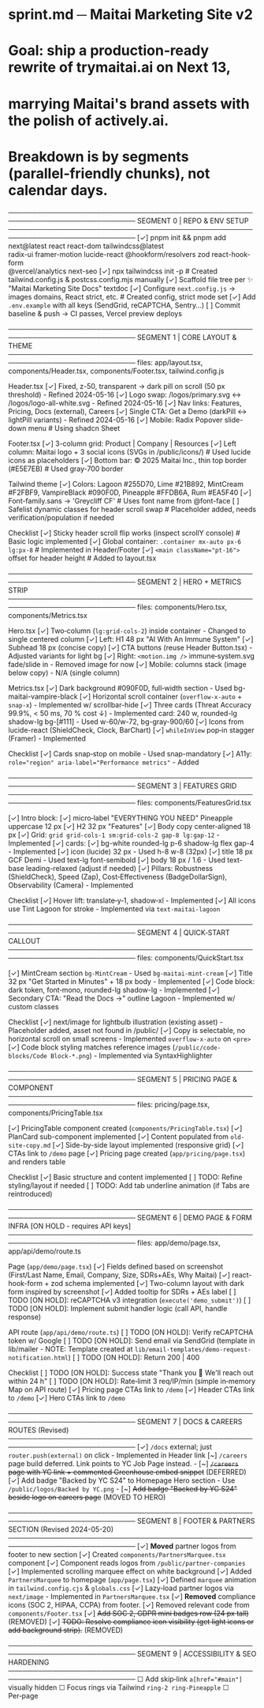 # sprint.md ─ Maitai Marketing Site v2
# Goal: ship a production‑ready rewrite of trymaitai.ai on Next 13,
#       marrying Maitai's brand assets with the polish of actively.ai.
# Breakdown is by **segments** (parallel‑friendly chunks), not calendar days.

────────────────────────────────────────────────────────────────────────────
SEGMENT 0  | REPO & ENV SETUP
────────────────────────────────────────────────────────────────────────────
[✓] pnpm init && pnpm add next@latest react react-dom tailwindcss@latest \
  radix-ui framer-motion lucide-react @hookform/resolvers zod react-hook-form \
  @vercel/analytics next-seo
[✓] npx tailwindcss init -p   # Created tailwind.config.js & postcss.config.mjs manually
[✓] Scaffold file tree per ✨ "Maitai Marketing Site Docs" textdoc
[✓] Configure `next.config.js` → images domains, React strict, etc. # Created config, strict mode set
[✓] Add `.env.example` with all keys (SendGrid, reCAPTCHA, Sentry…)
[ ] Commit baseline & push → CI passes, Vercel preview deploys

────────────────────────────────────────────────────────────────────────────
SEGMENT 1  | CORE LAYOUT & THEME
────────────────────────────────────────────────────────────────────────────
files: app/layout.tsx, components/Header.tsx, components/Footer.tsx, tailwind.config.js

Header.tsx
  [✓] Fixed, z-50, transparent → dark pill on scroll (50 px threshold) - Refined 2024-05-16
  [✓] Logo swap: /logos/primary.svg ↔ /logos/logo-all-white.svg - Refined 2024-05-16
  [✓] Nav links: Features, Pricing, Docs (external), Careers
  [✓] Single CTA: Get a Demo (darkPill ↔ lightPill variants) - Refined 2024-05-16
  [✓] Mobile: Radix Popover slide-down menu # Using shadcn Sheet

Footer.tsx
  [✓] 3-column grid: Product | Company | Resources
  [✓] Left column: Maitai logo + 3 social icons (SVGs in /public/icons/) # Used lucide icons as placeholders
  [✓] Bottom bar: © 2025 Maitai Inc., thin top border (#E5E7EB) # Used gray-700 border

Tailwind theme
  [✓] Colors: Lagoon #255D70, Lime #21B892, MintCream #F2FBF9,
            VampireBlack #090F0D, Pineapple #FFDB6A, Rum #EA5F40
  [✓] Font-family.sans → 'Greycliff CF' # Uses font name from @font-face
  [ ] Safelist dynamic classes for header scroll swap # Placeholder added, needs verification/population if needed

Checklist
[✓] Sticky header scroll flip works (inspect scrollY console) # Basic logic implemented
[✓] Global container: `.container mx-auto px-6 lg:px-8` # Implemented in Header/Footer
[✓] `<main className="pt-16">` offset for header height # Added to layout.tsx

────────────────────────────────────────────────────────────────────────────
SEGMENT 2  | HERO + METRICS STRIP
────────────────────────────────────────────────────────────────────────────
files: components/Hero.tsx, components/Metrics.tsx

Hero.tsx
  [✓] Two‑column (`lg:grid-cols-2`) inside container - Changed to single centered column
  [✓] Left: H1 48 px "AI With An Immune System"
  [✓] Subhead 18 px (concise copy)
  [✓] CTA buttons (reuse Header Button.tsx) - Adjusted variants for light bg
  [✓] Right: `<motion.img />` immune‑system.svg fade/slide in - Removed image for now
  [✓] Mobile: columns stack (image below copy) - N/A (single column)

Metrics.tsx
  [✓] Dark background #090F0D, full‑width section - Used bg-maitai-vampire-black
  [✓] Horizontal scroll container (`overflow-x-auto` + `snap-x`) - Implemented w/ scrollbar-hide
  [✓] Three cards (Threat Accuracy 99.9%, < 50 ms, 70 % cost ↓) - Implemented
        card: 240 w, rounded-lg shadow-lg bg-[#111] - Used w-60/w-72, bg-gray-900/60
  [✓] Icons from lucide-react (ShieldCheck, Clock, BarChart)
  [✓] `whileInView` pop‑in stagger (Framer) - Implemented

Checklist
[✓] Cards snap‑stop on mobile - Used snap-mandatory
[✓] A11y: `role="region" aria-label="Performance metrics"` - Added

────────────────────────────────────────────────────────────────────────────
SEGMENT 3  | FEATURES GRID
────────────────────────────────────────────────────────────────────────────
files: components/FeaturesGrid.tsx

[✓] Intro block:
      [✓] micro‑label "EVERYTHING YOU NEED" Pineapple uppercase 12 px
      [✓] H2 32 px "Features"
      [✓] Body copy center‑aligned 18 px
[✓] Grid: `grid grid-cols-1 sm:grid-cols-2 gap-8 lg:gap-12` - Implemented
[✓] cards:
    [✓] bg-white rounded-lg p-6 shadow-lg flex gap-4 - Implemented
    [✓] icon (lucide) 32 px - Used h-8 w-8 (32px)
    [✓] title 18 px GCF Demi - Used text-lg font-semibold
    [✓] body 18 px / 1.6 - Used text-base leading-relaxed (adjust if needed)
[✓] Pillars: Robustness (ShieldCheck), Speed (Zap), Cost‑Effectiveness (BadgeDollarSign),
           Observability (Camera) - Implemented

Checklist
[✓] Hover lift: translate‑y‑1, shadow‑xl - Implemented
[✓] All icons use Tint Lagoon for stroke - Implemented via `text-maitai-lagoon`

────────────────────────────────────────────────────────────────────────────
SEGMENT 4  | QUICK‑START CALLOUT
────────────────────────────────────────────────────────────────────────────
files: components/QuickStart.tsx

[✓] MintCream section `bg-MintCream` - Used `bg-maitai-mint-cream`
[✓] Title 32 px "Get Started in Minutes" + 18 px body - Implemented
[✓] Code block: dark token, font‑mono, rounded-lg shadow-lg - Implemented
[✓] Secondary CTA: "Read the Docs →" outline Lagoon - Implemented w/ custom classes

Checklist
[✓] next/image for lightbulb illustration (existing asset) - Placeholder added, asset not found in /public/
[✓] Copy is selectable, no horizontal scroll on small screens - Implemented `overflow-x-auto` on `<pre>`
[✓] Code block styling matches reference images (`/public/code-blocks/Code Block-*.png`) - Implemented via SyntaxHighlighter

────────────────────────────────────────────────────────────────────────────
SEGMENT 5  | PRICING PAGE & COMPONENT
────────────────────────────────────────────────────────────────────────────
files: pricing/page.tsx, components/PricingTable.tsx

[✓] PricingTable component created (`components/PricingTable.tsx`)
[✓] PlanCard sub-component implemented
[✓] Content populated from `old-site-copy.md`
[✓] Side-by-side layout implemented (responsive grid)
[✓] CTAs link to `/demo` page
[✓] Pricing page created (`app/pricing/page.tsx`) and renders table

Checklist
[✓] Basic structure and content implemented
[ ] TODO: Refine styling/layout if needed
[ ] TODO: Add tab underline animation (if Tabs are reintroduced)

────────────────────────────────────────────────────────────────────────────
SEGMENT 6  | DEMO PAGE & FORM INFRA [ON HOLD - requires API keys]
────────────────────────────────────────────────────────────────────────────
files: app/demo/page.tsx, app/api/demo/route.ts

Page (`app/demo/page.tsx`)
  [✓] Fields defined based on screenshot (First/Last Name, Email, Company, Size, SDRs+AEs, Why Maitai)
  [✓] react-hook-form + zod schema implemented
  [✓] Two-column layout with dark form inspired by screenshot
  [✓] Added tooltip for SDRs + AEs label
  [ ] TODO [ON HOLD]: reCAPTCHA v3 integration (`execute('demo_submit')`)
  [ ] TODO [ON HOLD]: Implement submit handler logic (call API, handle response)

API route (`app/api/demo/route.ts`)
  [ ] TODO [ON HOLD]: Verify reCAPTCHA token w/ Google
  [ ] TODO [ON HOLD]: Send email via SendGrid (template in lib/mailer - NOTE: Template created at `lib/email-templates/demo-request-notification.html`)
  [ ] TODO [ON HOLD]: Return 200 | 400

Checklist
  [ ] TODO [ON HOLD]: Success state "Thank you 🎉 We'll reach out within 24 h"
  [ ] TODO [ON HOLD]: Rate‑limit 3 req/IP/min (simple in‑memory Map on API route)
  [✓] Pricing page CTAs link to `/demo`
  [✓] Header CTAs link to `/demo`
  [✓] Hero CTAs link to `/demo`

────────────────────────────────────────────────────────────────────────────
SEGMENT 7  | DOCS & CAREERS ROUTES (Revised)
────────────────────────────────────────────────────────────────────────────
[✓] `/docs` external; just `router.push(external)` on click - Implemented in Header link
[~] `/careers` page build deferred. Link points to YC Job Page instead.
    - [~] ~~`/careers` page with YC link + commented Greenhouse embed snippet~~ (DEFERRED)
[✓] Add badge "Backed by YC S24" to Homepage Hero section - Use `/public/logos/Backed by YC.png`
    - [~] ~~Add badge "Backed by YC S24" beside logo on careers page~~ (MOVED TO HERO)

────────────────────────────────────────────────────────────────────────────
SEGMENT 8  | FOOTER & PARTNERS SECTION (Revised 2024-05-20)
────────────────────────────────────────────────────────────────────────────
[✓] **Moved** partner logos from footer to new section
    [✓] Created `components/PartnersMarquee.tsx` component
    [✓] Component reads logos from `/public/partner-companies`
    [✓] Implemented scrolling marquee effect on white background
    [✓] Added `PartnersMarquee` to homepage (`app/page.tsx`)
    [✓] Defined `marquee` animation in `tailwind.config.cjs` & `globals.css`
[✓] Lazy‑load partner logos via `next/image` - Implemented in `PartnersMarquee.tsx`
[✓] **Removed** compliance icons (SOC 2, HIPAA, CCPA) from footer.
    [✓] Removed relevant code from `components/Footer.tsx`
    [✓] ~~Add SOC 2, GDPR mini badges row (24 px tall)~~ (REMOVED)
    [✓] ~~TODO: Resolve compliance icon visibility (get light icons or add background strip).~~ (REMOVED)

────────────────────────────────────────────────────────────────────────────
SEGMENT 9  | ACCESSIBILITY & SEO HARDENING
────────────────────────────────────────────────────────────────────────────
☐ Add skip‑link `a[href="#main"]` visually hidden
☐ Focus rings via Tailwind `ring-2 ring-Pineapple`
☐ Per‑page <title>/<meta description> with next-seo
☐ JSON‑LD Product schema in `next-seo.config.mjs`

────────────────────────────────────────────────────────────────────────────
SEGMENT 10  | PERFORMANCE & DEPLOY
────────────────────────────────────────────────────────────────────────────
☐ `pnpm analyze` – any JS > 150 kB? → dynamic import
☐ Preload Greycliff w/ `<link rel="preload" as="font">`
☐ Vercel production deploy
☐ Lighthouse: LCP < 1.2 s, FID < 100 ms, CLS < 0.1
☐ Sentry captures front‑end errors, DSN set in env [ON HOLD]

────────────────────────────────────────────────────────────────────────────
## AGENT CHECKLIST (run every PR)
[ ] Prettier/lint passes
[ ] `pnpm build` succeeds locally
[ ] Mobile < 375 px viewport screenshots taken
[ ] a11y checks via axe DevTools → no critical issues
[ ] Preview link added to PR description
[ ] Reviewer checklist satisfied

# End of sprint.md

# New segment added 2024-05-16 based on UI Clip recommendations
────────────────────────────────────────────────────────────────────────────
SEGMENT 11 | INTERACTIVE PROOF MODULES
────────────────────────────────────────────────────────────────────────────
# 11A  LATENCY RACE (Hero Canvas) [ARCHIVED - TO BE REIMAGINED]
# ------------------------------------------------
Files: components/LatencyRace.tsx, lib/benchmarks.json, public/textures/flare.png
[ ] Build Three.js scene (react-three-fiber) → two spheres, animated pulse line
[ ] Slider (Radix) alters concurrentRequests state; use useFrame to scale line count
[ ] Benchmarks hard-coded in lib/benchmarks.json; display numbers in corner HUD
[ ] Fallback <picture><source srcSet="latency-race.gif"> on no WebGL
[ ] Accessibility: prefers-reduced-motion ⇒ static image

Note: Initial implementation archived. To be reimplemented with different approach.

# 11B  DRAG SCRUB (Portal Storyboard)
# ------------------------------------------------
Files: components/PortalScrub.tsx, public/portal-slices/*.webp
[ ] Slice cleaned Figma-reskinned screenshots of 31-step flow (1024 × 640 max)
[ ] Framer Motion draggable x; useTransform → opacity for caption sync
[ ] Caption data array in same file: step, caption
[ ] Mobile: free-scroll (momentum) + snap-x
[ ] Lazy-load images via next/image with priority on first 3

# 11C  LoRA HOT-SWAP CARD
# ------------------------------------------------
Files: components/LoRASwap.tsx, public/audio/lora-*.mp3
[ ] Chips array [{label,mp3Src,transcript}] map → Radix ToggleGroup
[ ] OnSelect: HTMLAudioElement.play(); transcript fades in (Framer)
[ ] Preload MP3s on pointerenter
[ ] Analytics: push 'lora_swap' event to Vercel/Segment

# 11D  INTENT BUILDER PLAYGROUND
# ------------------------------------------------
Files: components/IntentPlayground.tsx
Deps : monaco-editor, react-flow
[ ] Split pane (CSS grid) – left Monaco YAML (readOnly=false), right React-Flow diagram
[ ] Debounce 300 ms, parse YAML → nodes/edges (simple mapping)
[ ] Guardrails: try/catch → show error toast not stack trace
[ ] A11y: editor has aria-label, diagram has role="img"

Checklist (all 11x)
────────────────────────────────────────────────────────────────────────────
☐ Each module exports <SectionWrapper> with internal padding, bg override option
☐ Motion components respect prefers-reduced-motion
☐ Storybook stories added for each component
☐ Unit snapshot test (Vitest) for render
☐ Add to homepage order in app/page.tsx; gate behind feature flag `NEXT_PUBLIC_SHOW_UI_DEMOS`
☐ Lighthouse <= 100 KB added JS per module (tree-shake lodash et al)
☐ GTM events: 'latency_slider', 'portal_drag', 'lora_swap', 'intent_edit'

────────────────────────────────────────────────────────────────────────────
SEGMENT 11E | HERO "ORCHESTRATOR CONSTELLATION"
────────────────────────────────────────────────────────────────────────────
Goal: Replace placeholder hero with interactive, top-down product map.

Files:
  components/OrchestratorConstellation.tsx
  lib/hero-nodes.ts  # array of {id, title, kpi, copy}
  public/textures/grid.png

Steps
[✓] 1. Canvas shell: 100% width, fixed 600-720 px height, Tailwind section id="hero".
[✓] 2. Background: CSS parallax grid (transform: translateY on scroll, opacity .06).
[~] 3. Three.js scene via react-three-fiber:
      • Central sphere (Maitai core) with pulsating shaderMaterial.
      • Five smaller Meshes on circular orbit; orbit radius animates with sine ease.
      Note: Initial SVG placeholder implemented. Three.js version coming next.
[✓] 4. Interaction:
      • raycaster hover → setActiveNode(id)
      • gsap.to(scale/opacity) for lift + glow
      • Tooltip <div> positioned with threejs projected coords -> React Portal
[✓] 5. Auto-tour:
      • useEffect: loop through nodes every 3 s if isInteracting === false
[✓] 6. Fallback:
      • Prefers-reduced-motion → static SVG of constellation
      • No WebGL → hero-static.png
[✓] 7. CTA Dock:
      • Radix ButtonGroup bottom-right inside absolute wrapper
[✓] 8. Storybook story + Vitest render snapshot
[✓] 9. Lighthouse check: additional JS ≤ 140 kB gzipped (tree-shake drei, gsap)

Checklist
☐ Interactive works on Safari iOS 17
☐ Keyboard nav: Tab cycles nodes, Enter triggers tooltip
☐ Announce tooltip via aria-live
☐ Feature-flag `NEXT_PUBLIC_SHOW_CONSTELLATION` for staging toggle
☐ Delete old hero placeholder after merge

# END SEGMENT 11E
────────────────────────────────────────────────────────────────────────────

# End of sprint.md

────────────────────────────────────────────────────────────────────────────
SEGMENT 12 | INTERCOM INTEGRATION [ON HOLD - requires API key]
────────────────────────────────────────────────────────────────────────────
Goal: Add Intercom live chat widget to the site.

Files: components/IntercomSetup.tsx, app/layout.tsx, .env.example, integrations-setup.md, README.md

[✓] Add Intercom script loading component (`components/IntercomSetup.tsx`)
[✓] Add component to root layout (`app/layout.tsx`)
[✓] Add `NEXT_PUBLIC_INTERCOM_APP_ID` to `.env.example`
[✓] Update `README.md` (Tech Stack, Env Vars)
[✓] Update `integrations-setup.md`
[ ] Obtain Intercom App ID from Intercom settings. [ON HOLD]
[ ] Add `NEXT_PUBLIC_INTERCOM_APP_ID=YOUR_APP_ID` to `.env.local` (DO NOT COMMIT). [ON HOLD]
[ ] Test Intercom widget appears and functions correctly in development. [ON HOLD]

Note: Requires Intercom account setup (likely needs company email).

# End of sprint.md